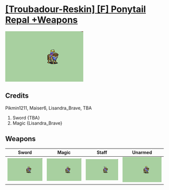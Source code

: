 # [\[Troubadour-Reskin\] \[F\] Ponytail Repal +Weapons](./)

<img src="./1.%20Sword/Sword_000.png" alt="[Troubadour-Reskin] [F] Ponytail Repal +Weapons standing" />

## Credits

Pikmin1211, Maiser6, Lisandra_Brave, TBA
1. Sword {TBA}
6. Magic {Lisandra_Brave}

## Weapons


|Sword |Magic |Staff |Unarmed |
|  :---: | :---: | :---: | :---: |
| <img alt="Sword animation" src="./1.%20Sword/Sword.gif" /> | <img alt="Magic animation" src="./6.%20Magic/Magic.gif" /> | <img alt="Staff animation" src="./7.%20Staff/Staff.gif" /> | <img alt="Unarmed animation" src="./8.%20Unarmed/Unarmed.gif" /> |
